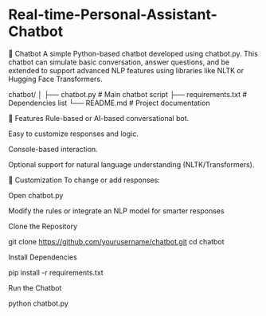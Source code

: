 # Real-time-Personal-Assistant-Chatbot

🤖 Chatbot
A simple Python-based chatbot developed using chatbot.py. This chatbot can simulate basic conversation, answer questions, and be extended to support advanced NLP features using libraries like NLTK or Hugging Face Transformers.

chatbot/
│
├── chatbot.py             # Main chatbot script
├── requirements.txt       # Dependencies list
└── README.md              # Project documentation


🚀 Features
Rule-based or AI-based conversational bot.

Easy to customize responses and logic.

Console-based interaction.

Optional support for natural language understanding (NLTK/Transformers).

🧠 Customization
To change or add responses:

Open chatbot.py

Modify the rules or integrate an NLP model for smarter responses


Clone the Repository

  git clone https://github.com/yourusername/chatbot.git
  cd chatbot

Install Dependencies

  pip install -r requirements.txt

Run the Chatbot

  python chatbot.py


